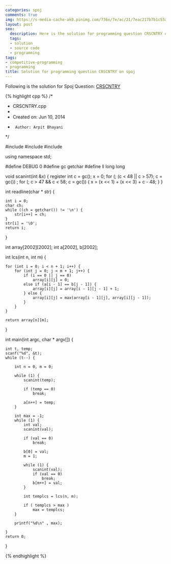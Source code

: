 ```yaml
---
categories: spoj
comments: true
img: https://s-media-cache-ak0.pinimg.com/736x/7e/ac/21/7eac217b7b1c55ab7fd56758e4e181be.jpg
layout: post
seo:
  description: Here is the solution for programming question CRSCNTRY on spoj
  tags:
  - solution
  - source code
  - programming
tags:
- competitive-programming
- programming
title: Solution for programming question CRSCNTRY on spoj
---
```


Following is the solution for Spoj Question: [CRSCNTRY](http://www.spoj.com/problems/CRSCNTRY/)

{% highlight cpp %}
/*
 * CRSCNTRY.cpp
 *
 *  Created on: Jun 10, 2014
 *      Author: Arpit Bhayani
 */

#include <cstdio>
#include <cstdlib>
#include <iostream>

using namespace std;

#define DEBUG 0
#define gc getchar
#define ll long long

void scanint(int &x) {
	register int c = gc();
	x = 0;
	for (; (c < 48 || c > 57); c = gc())
		;
	for (; c > 47 && c < 58; c = gc()) {
		x = (x << 1) + (x << 3) + c - 48;
	}
}

int readline(char * str) {

	int i = 0;
	char ch;
	while ((ch = getchar()) != '\n') {
		str[i++] = ch;
	}
	str[i] = '\0';
	return i;
}

int array[2002][2002];
int a[2002], b[2002];

int lcs(int n, int m) {

	for (int i = 0; i < n + 1; i++) {
		for (int j = 0; j < m + 1; j++) {
			if (i == 0 || j == 0)
				array[i][j] = 0;
			else if (a[i - 1] == b[j - 1]) {
				array[i][j] = array[i - 1][j - 1] + 1;
			} else {
				array[i][j] = max(array[i - 1][j], array[i][j - 1]);
			}
		}
	}

	return array[n][m];
}

int main(int argc, char * argv[]) {

	int t, temp;
	scanf("%d", &t);
	while (t--) {

		int n = 0, m = 0;

		while (1) {
			scanint(temp);

			if (temp == 0)
				break;

			a[n++] = temp;
		}

		int max = -1;
		while (1) {
			int val;
			scanint(val);

			if (val == 0)
				break;

			b[0] = val;
			m = 1;

			while (1) {
				scanint(val);
				if (val == 0)
					break;
				b[m++] = val;
			}

			int templcs = lcs(n, m);

			if ( templcs > max )
				max = templcs;
		}

		printf("%d\n" , max);

	}
	return 0;
}

{% endhighlight %}